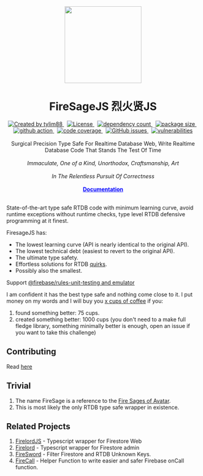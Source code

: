 <!-- markdownlint-disable MD010 -->
<!-- markdownlint-disable MD033 -->
<!-- markdownlint-disable MD041 -->

<div align="center">
		<img src="https://raw.githubusercontent.com/tylim88/Firelord/main/img/ozai.png" width="200px"/>
		<h1>FireSageJS 烈火贤JS</h1>
</div>

<div align="center">
		<a href="https://www.npmjs.com/package/firesagejs" target="_blank">
				<img
					src="https://img.shields.io/npm/v/firesagejs"
					alt="Created by tylim88"
				/>
			</a>
			&nbsp;
			<a
				href="https://github.com/tylim88/firesagejs/blob/main/LICENSE"
				target="_blank"
			>
				<img
					src="https://img.shields.io/github/license/tylim88/firesagejs"
					alt="License"
				/>
			</a>
			&nbsp;
			<a
				href="https://www.npmjs.com/package/firesagejs?activeTab=dependencies"
				target="_blank"
			>
				<img
					src="https://img.shields.io/badge/dynamic/json?url=https://api.npmutil.com/package/firesagejs&label=dependencies&query=$.dependencies.count&color=brightgreen"
					alt="dependency count"
				/>
			</a>
			&nbsp;
			<a href="https://firelordjs.com/minified_size" target="_blank">
				<img
					src="https://img.shields.io/badge/gzipped-1.3KB-brightgreen"
					alt="package size"
				/>
			</a>
			&nbsp;
			<a href="https://github.com/tylim88/firesagejs/actions" target="_blank">
				<img
					src="https://github.com/tylim88/firesagejs/workflows/Main/badge.svg"
					alt="github action"
				/>
			</a>
			&nbsp;
			<a href="https://codecov.io/gh/tylim88/firesagejs" target="_blank">
				<img
					src="https://codecov.io/gh/tylim88/firesagejs/branch/main/graph/badge.svg"
					alt="code coverage"
				/>
			</a>
			&nbsp;
			<a href="https://github.com/tylim88/firesagejs/issues" target="_blank">
				<img
					alt="GitHub issues"
					src="https://img.shields.io/github/issues-raw/tylim88/firesagejs"
				></img>
			</a>
			&nbsp;
			<a href="https://snyk.io/test/github/tylim88/firesagejs" target="_blank">
				<img
					src="https://snyk.io/test/github/tylim88/firesagejs/badge.svg"
					alt="vulnerabilities"
				/>
			</a>
</div>
<br/>
<div align="center">
		Surgical Precision Type Safe For Realtime Database Web, Write Realtime Database Code That Stands The Test Of Time
</div>
<br />
<div align="center">
		<i>Immaculate, One of a Kind, Unorthodox, Craftsmanship, Art</i>
</div>
<br />
<div align="center">
		<i>In The Relentless Pursuit Of Correctness</i>
</div>
<br/>
<div align="center">
<a href="https://firelordjs.com/firesage/quick_start" target="_blank" style="color:blue"><strong>Documentation</strong></a>
</div>
<br/>

State-of-the-art type safe RTDB code with minimum learning curve, avoid runtime exceptions without runtime checks, type level RTDB defensive programming at it finest.

FiresageJS has:

- The lowest learning curve (API is nearly identical to the original API).
- The lowest technical debt (easiest to revert to the original API).
- The ultimate type safety.
- Effortless solutions for RTDB [quirks](https://firelordjs.com/firesage/highlights/query/#understanding-error-messages).
- Possibly also the smallest.

Support [@firebase/rules-unit-testing and emulator](https://firelordjs.com/firesage/guides/tests)

I am confident it has the best type safe and nothing come close to it. I put money on my words and I will buy you [x cups of coffee](https://www.buymeacoffee.com/) if you:

1. found something better: 75 cups.
2. created something better: 1000 cups (you don't need to a make full fledge library, something minimally better is enough, open an issue if you want to take this challenge)

## Contributing

Read [here](https://firelordjs.com/firesage/contributing)

## Trivial

1. The name FireSage is a reference to the [Fire Sages of Avatar](https://avatar.fandom.com/wiki/Fire_Sages).
2. This is most likely the only RTDB type safe wrapper in existence.

## Related Projects

1. [FirelordJS](https://github.com/tylim88/FirelordJS) - Typescript wrapper for Firestore Web
2. [Firelord](https://github.com/tylim88/firelord) - Typescript wrapper for Firestore admin
3. [FireSword](https://github.com/tylim88/firesword) - Filter Firestore and RTDB Unknown Keys.
4. [FireCall](https://github.com/tylim88/FireCall) - Helper Function to write easier and safer Firebase onCall function.
